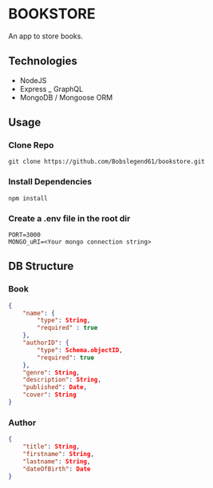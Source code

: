 # BOOKSTORE

An app to store books.

## Technologies

- NodeJS
- Express
  \_ GraphQL
- MongoDB / Mongoose ORM

## Usage

### Clone Repo

```
git clone https://github.com/Bobslegend61/bookstore.git
```

### Install Dependencies

```
npm install
```

### Create a .env file in the root dir

```env
PORT=3000
MONGO_uRI=<Your mongo connection string>
```

## DB Structure

### Book

```JSON
{
    "name": {
        "type": String,
        "required" : true
    },
    "authorID": {
        "type": Schema.objectID,
        "required": true
    },
    "genre": String,
    "description": String,
    "published": Date,
    "cover": String
}
```

### Author

```JSON
{
    "title": String,
    "firstname": String,
    "lastname": String,
    "dateOfBirth": Date
}
```
